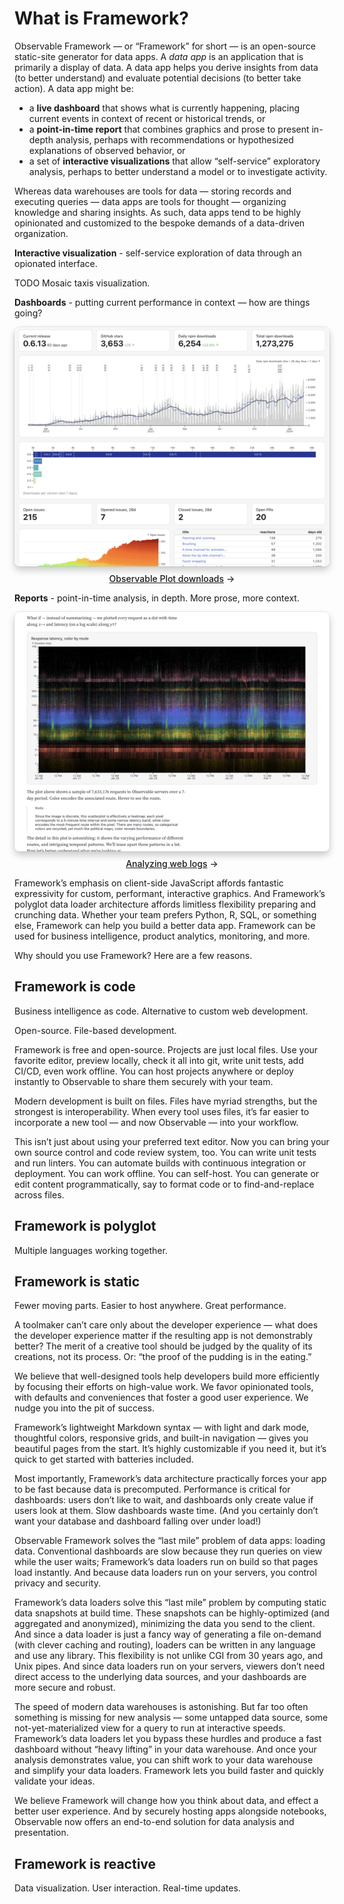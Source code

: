 # What is Framework?

<style>

.gallery {
  gap: 2rem;
  max-width: 640px;
}

.gallery a {
  display: flex;
  flex-direction: column;
  align-items: center;
  gap: 0.5rem;
}

.gallery img {
  max-width: 100%;
  border-radius: 8px;
  box-shadow: 0 0 0 0.75px rgba(128, 128, 128, 0.2), 0 6px 12px 0 rgba(0, 0, 0, 0.2);
  aspect-ratio: 2500 / 1900;
}

@media (prefers-color-scheme: dark) {
  .gallery img {
    box-shadow: 0 0 0 0.75px rgba(128, 128, 128, 0.2), 0 6px 12px 0 rgba(0, 0, 0, 0.4);
  }
}

.gallery a:not(:hover, :focus) {
  color: var(--theme-foreground-muted);
}

.gallery a:hover img,
.gallery a:focus img {
  box-shadow: 0 0 0 0.75px var(--theme-foreground-focus), 0 6px 12px 0 rgba(0, 0, 0, 0.2);
}

.gallery figcaption {
  font-size: 12px;
  color: inherit;
}

.arrow {
  font-weight: 500;
}

.arrow::after {
  content: "→";
  display: inline-block;
  margin-left: 0.25rem;
}

</style>

Observable Framework — or “Framework” for short — is an open-source static-site generator for data apps. A *data app* is an application that is primarily a display of data. A data app helps you derive insights from data (to better understand) and evaluate potential decisions (to better take action). A data app might be:

* a **live dashboard** that shows what is currently happening, placing current events in context of recent or historical trends, or
* a **point-in-time report** that combines graphics and prose to present in-depth analysis, perhaps with recommendations or hypothesized explanations of observed behavior, or
* a set of **interactive visualizations** that allow “self-service” exploratory analysis, perhaps to better understand a model or to investigate activity.

Whereas data warehouses are tools for data — storing records and executing queries — data apps are tools for thought — organizing knowledge and sharing insights. As such, data apps tend to be highly opinionated and customized to the bespoke demands of a data-driven organization.

**Interactive visualization** - self-service exploration of data through an opionated interface.

TODO Mosaic taxis visualization.

**Dashboards** - putting current performance in context — how are things going?

<div class="gallery grid grid-cols-2">
  <a href="./examples/plot/" target="_blank">
    <picture>
      <source srcset="./assets/plot-dark.webp" media="(prefers-color-scheme: dark)">
      <img src="./assets/plot.webp">
    </picture>
    <div class="small arrow">Observable Plot downloads</div>
  </a>
</div>

**Reports** - point-in-time analysis, in depth. More prose, more context.

<div class="gallery grid grid-cols-2">
  <a href="./examples/api/" target="_blank">
    <picture>
      <source srcset="./assets/api-dark.webp" media="(prefers-color-scheme: dark)">
      <img src="./assets/api.webp">
    </picture>
    <div class="small arrow">Analyzing web logs</div>
  </a>
</div>

Framework’s emphasis on client-side JavaScript affords fantastic expressivity for custom, performant, interactive graphics. And Framework’s polyglot data loader architecture affords limitless flexibility preparing and crunching data. Whether your team prefers Python, R, SQL, or something else, Framework can help you build a better data app. Framework can be used for business intelligence, product analytics, monitoring, and more.

Why should you use Framework? Here are a few reasons.

## Framework is code

Business intelligence as code. Alternative to custom web development.

Open-source. File-based development.

Framework is free and open-source. Projects are just local files. Use your favorite editor, preview locally, check it all into git, write unit tests, add CI/CD, even work offline. You can host projects anywhere or deploy instantly to Observable to share them securely with your team.

Modern development is built on files. Files have myriad strengths, but the strongest is interoperability. When every tool uses files, it’s far easier to incorporate a new tool — and now Observable — into your workflow.

This isn’t just about using your preferred text editor. Now you can bring your own source control and code review system, too. You can write unit tests and run linters. You can automate builds with continuous integration or deployment. You can work offline. You can self-host. You can generate or edit content programmatically, say to format code or to find-and-replace across files.

## Framework is polyglot

Multiple languages working together.

## Framework is static

Fewer moving parts. Easier to host anywhere. Great performance.

A toolmaker can’t care only about the developer experience — what does the developer experience matter if the resulting app is not demonstrably better? The merit of a creative tool should be judged by the quality of its creations, not its process. Or: “the proof of the pudding is in the eating.”

We believe that well-designed tools help developers build more efficiently by focusing their efforts on high-value work. We favor opinionated tools, with defaults and conveniences that foster a good user experience. We nudge you into the pit of success.

Framework’s lightweight Markdown syntax — with light and dark mode, thoughtful colors, responsive grids, and built-in navigation — gives you beautiful pages from the start. It’s highly customizable if you need it, but it’s quick to get started with batteries included.

Most importantly, Framework’s data architecture practically forces your app to be fast because data is precomputed. Performance is critical for dashboards: users don’t like to wait, and dashboards only create value if users look at them. Slow dashboards waste time. (And you certainly don’t want your database and dashboard falling over under load!)

Observable Framework solves the “last mile” problem of data apps: loading data. Conventional dashboards are slow because they run queries on view while the user waits; Framework’s data loaders run on build so that pages load instantly. And because data loaders run on your servers, you control privacy and security.

Framework’s data loaders solve this “last mile” problem by computing static data snapshots at build time. These snapshots can be highly-optimized (and aggregated and anonymized), minimizing the data you send to the client. And since a data loader is just a fancy way of generating a file on-demand (with clever caching and routing), loaders can be written in any language and use any library. This flexibility is not unlike CGI from 30 years ago, and Unix pipes. And since data loaders run on your servers, viewers don’t need direct access to the underlying data sources, and your dashboards are more secure and robust.

The speed of modern data warehouses is astonishing. But far too often something is missing for new analysis — some untapped data source, some not-yet-materialized view for a query to run at interactive speeds. Framework’s data loaders let you bypass these hurdles and produce a fast dashboard without “heavy lifting” in your data warehouse. And once your analysis demonstrates value, you can shift work to your data warehouse and simplify your data loaders. Framework lets you build faster and quickly validate your ideas.

We believe Framework will change how you think about data, and effect a better user experience. And by securely hosting apps alongside notebooks, Observable now offers an end-to-end solution for data analysis and presentation.

## Framework is reactive

Data visualization. User interaction. Real-time updates.
